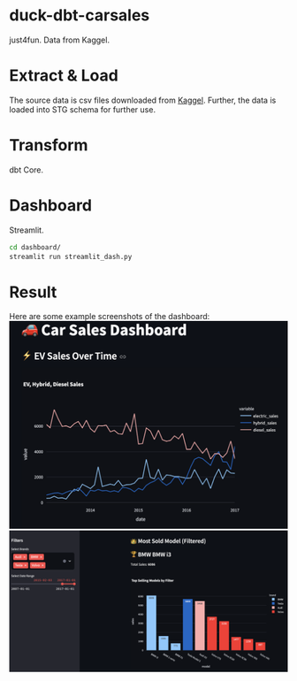 # duck-dbt-carsales
just4fun. Data from Kaggel. 

# Extract & Load
The source data is csv files downloaded from [Kaggel](https://www.kaggle.com/datasets/dmi3kno/newcarsalesnorway?resource=download). Further, the data is loaded into STG schema for further use.


# Transform 
dbt Core.


# Dashboard
Streamlit.

```bash
cd dashboard/
streamlit run streamlit_dash.py
```

# Result
Here are some example screenshots of the dashboard:
![Dashboard Screenshot 1](images/car_sales_ev.png)
![Dashboard Screenshot 2](images/most_sold_models_with_filter.png)